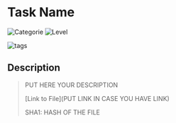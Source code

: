 # Task Name
![Categorie](https://img.shields.io/badge/Category-Miscellaneous-red?style=for-the-badge) ![Level](https://img.shields.io/badge/Difficulty-Easy-green?style=for-the-badge)

![tags](https://img.shields.io/badge/Tag-Jails%20%20Python-blue)

## Description
> PUT HERE YOUR DESCRIPTION
>
> [Link to File](PUT LINK IN CASE YOU HAVE LINK)
>
> SHA1: HASH OF THE FILE 
